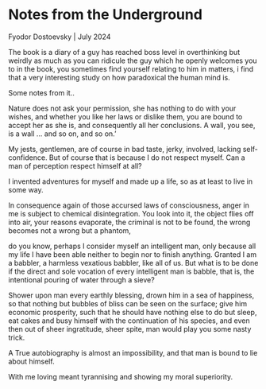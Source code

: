 # Notes from the Underground

Fyodor Dostoevsky | July 2024

The book is a diary of a guy has reached boss level in overthinking but weirdly as much as you can ridicule the guy which he openly welcomes you to in the book, you sometimes find yourself relating to him in matters, i find that a very interesting study on how paradoxical the human mind is.

Some notes from it..

Nature does not ask your permission, she has nothing to do with your wishes, and whether you like her laws or dislike them, you are bound to accept her as she is, and consequently all her conclusions. A wall, you see, is a wall ... and so on, and so on.’

My jests, gentlemen, are of course in bad taste, jerky, involved, lacking self-confidence. But of course that is because I do not respect myself. Can a man of perception respect himself at all?


I invented adventures for myself and made up a life, so as at least to live in some way.

In consequence again of those accursed laws of consciousness, anger in me is subject to chemical disintegration. You look into it, the object flies off into air, your reasons evaporate, the criminal is not to be found, the wrong becomes not a wrong but a phantom,

do you know, perhaps I consider myself an intelligent man, only because all my life I have been able neither to begin nor to finish anything. Granted I am a babbler, a harmless vexatious babbler, like all of us. But what is to be done if the direct and sole vocation of every intelligent man is babble, that is, the intentional pouring of water through a sieve?

Shower upon man every earthly blessing, drown him in a sea of happiness, so that nothing but bubbles of bliss can be seen on the surface; give him economic prosperity, such that he should have nothing else to do but sleep, eat cakes and busy himself with the continuation of his species, and even then out of sheer ingratitude, sheer spite, man would play you some nasty trick.


A True autobiography is almost an impossibility, and that man is bound to lie about himself.


With me loving meant tyrannising and showing my moral superiority.



